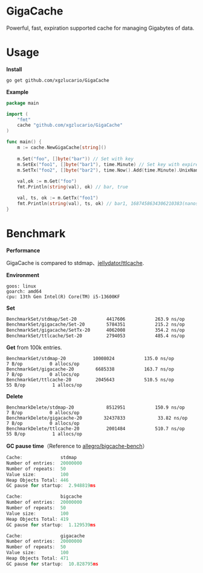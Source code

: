 # GigaCache
Powerful, fast, expiration supported cache for managing Gigabytes of data.

# Usage

**Install**

```bash
go get github.com/xgzlucario/GigaCache
```

**Example**

```go
package main

import (
    "fmt"
    cache "github.com/xgzlucario/GigaCache"
)

func main() {
    m := cache.NewGigaCache[string]()
    
    m.Set("foo", []byte("bar")) // Set with key
    m.SetEx("foo1", []byte("bar1"), time.Minute) // Set key with expired duration
    m.SetTx("foo2", []byte("bar2"), time.Now().Add(time.Minute).UnixNano()) // Set key with expired deadline
    
    val,ok := m.Get("foo")
    fmt.Println(string(val), ok) // bar, true

    val, ts, ok := m.GetTx("foo1")
    fmt.Println(string(val), ts, ok) // bar1, 1687458634306210383(nanoseconds), true
}
```

# Benchmark

**Performance**

GigaCache is compared to stdmap、[jellydator/ttlcache](https://github.com/jellydator/ttlcache).

**Environment**

```
goos: linux
goarch: amd64
cpu: 13th Gen Intel(R) Core(TM) i5-13600KF
```

**Set**

```bash
BenchmarkSet/stdmap/Set-20         	 4417606	       263.9 ns/op	     144 B/op	       1 allocs/op
BenchmarkSet/gigacache/Set-20      	 5784351	       215.2 ns/op	     120 B/op	       1 allocs/op
BenchmarkSet/gigacache/SetTx-20    	 4062008	       354.2 ns/op	     191 B/op	       1 allocs/op
BenchmarkSet/ttlcache/Set-20       	 2794053	       485.4 ns/op	     187 B/op	       2 allocs/op
```

**Get** from 100k entries.

```
BenchmarkGet/stdmap-20         	10008024	       135.0 ns/op	       7 B/op	       0 allocs/op
BenchmarkGet/gigacache-20      	 6685338	       163.7 ns/op	       7 B/op	       0 allocs/op
BenchmarkGet/ttlcache-20       	 2045643	       510.5 ns/op	      55 B/op	       1 allocs/op
```

**Delete**

```
BenchmarkDelete/stdmap-20         	 8512951	       150.9 ns/op	       7 B/op	       0 allocs/op
BenchmarkDelete/gigacache-20      	32437833	        33.82 ns/op	       7 B/op	       0 allocs/op
BenchmarkDelete/ttlcache-20       	 2001484	       510.7 ns/op	      55 B/op	       1 allocs/op
```

**GC pause time**（Reference to [allegro/bigcache-bench](https://github.com/allegro/bigcache-bench)）

```go
Cache:              stdmap
Number of entries:  20000000
Number of repeats:  50
Value size:         100
Heap Objects Total: 446
GC pause for startup:  2.948819ms
```

```go
Cache:              bigcache
Number of entries:  20000000
Number of repeats:  50
Value size:         100
Heap Objects Total: 419
GC pause for startup:  1.129539ms
```

```go
Cache:              gigacache
Number of entries:  20000000
Number of repeats:  50
Value size:         100
Heap Objects Total: 471
GC pause for startup:  10.828795ms
```
